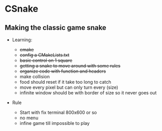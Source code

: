 # CSnake
## Making the classic game snake

- Learning:
    - ~~cmake~~
    - ~~config a CMakeLists.txt~~
    - ~~basic control on 1 square~~
    - ~~getting a snake to move around with some rules~~
    - ~~organize code with function and headers~~
    - make collision
    - food should reset if it take too long to catch
    - move every pixel but can only turn every (size)
    - infinite window should be with border of size so it never goes out

- Rule
    - Start with fix terminal 800x600 or so
    - no menu
    - infine game till impossible to play